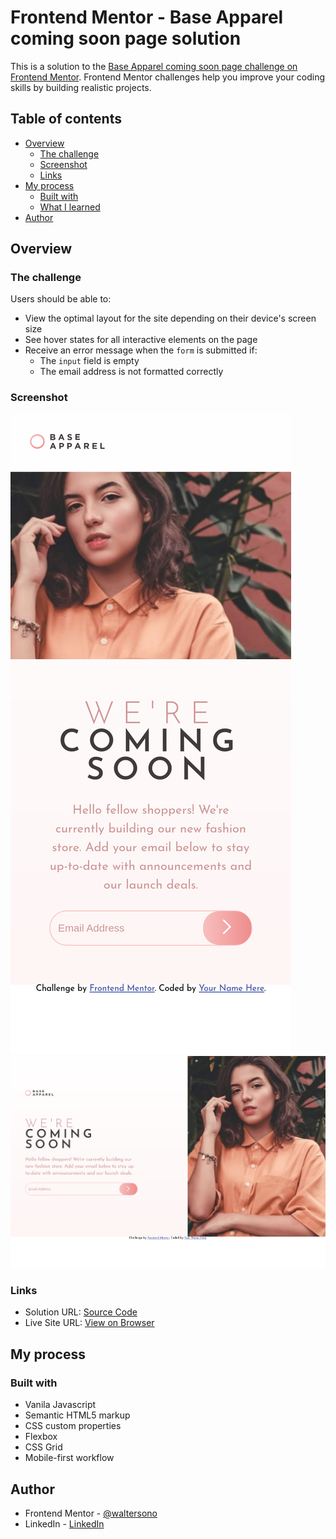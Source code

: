 # Frontend Mentor - Base Apparel coming soon page solution

This is a solution to the [Base Apparel coming soon page challenge on Frontend Mentor](https://www.frontendmentor.io/challenges/base-apparel-coming-soon-page-5d46b47f8db8a7063f9331a0). Frontend Mentor challenges help you improve your coding skills by building realistic projects.

## Table of contents

- [Overview](#overview)
  - [The challenge](#the-challenge)
  - [Screenshot](#screenshot)
  - [Links](#links)
- [My process](#my-process)
  - [Built with](#built-with)
  - [What I learned](#what-i-learned)
- [Author](#author)

## Overview

### The challenge

Users should be able to:

- View the optimal layout for the site depending on their device's screen size
- See hover states for all interactive elements on the page
- Receive an error message when the `form` is submitted if:
  - The `input` field is empty
  - The email address is not formatted correctly

### Screenshot

![Mobile](./screenshot-mobile.png)
![Desktop](./screenshot-desktop.png)

### Links

- Solution URL: [Source Code](https://github.com/waltersono/article-preview-component)
- Live Site URL: [View on Browser](https://waltersono.github.io/article-preview-component/)

## My process

### Built with

- Vanila Javascript
- Semantic HTML5 markup
- CSS custom properties
- Flexbox
- CSS Grid
- Mobile-first workflow

## Author

- Frontend Mentor - [@waltersono](https://www.frontendmentor.io/profile/waltersono)
- LinkedIn - [LinkedIn](https://www.linkedin.com/in/waltersono)
